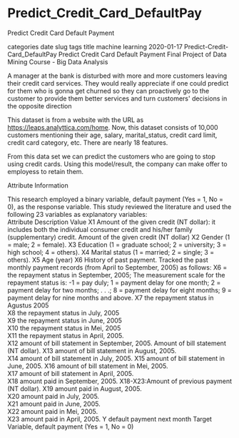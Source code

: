 # Predict_Credit_Card_DefaultPay
Predict Credit Card Default Payment

categories	date	slug	tags	title
machine learning
2020-01-17
Predict-Credit-Card_DefaultPay
Predict Credit Card Default Payment
Final Project of Data Mining Course - Big Data Analysis

A manager at the bank is disturbed with more and more customers leaving their credit card services. They would really appreciate if one could predict for them who is gonna get churned so they can proactively go to the customer to provide them better services and turn customers' decisions in the opposite direction

This dataset is from a website with the URL as https://leaps.analyttica.com/home. Now, this dataset consists of 10,000 customers mentioning their age, salary, marital_status, credit card limit, credit card category, etc. There are nearly 18 features.

From this data set we can predict the customers who are going to stop using credit cards. Using this model/result, the company can make offer to employess to retain them.

Attribute Information

This research employed a binary variable, default payment (Yes = 1, No = 0), as the response variable. This study reviewed the literature and used the following 23 variables as explanatory variables:		
Attribute	Description	Value
X1	 Amount of the given credit (NT dollar): it includes both the individual consumer credit and his/her family (supplementary) credit.	 Amount of the given credit (NT dollar)
X2	Gender 	(1 = male; 2 = female).
X3	Education 	(1 = graduate school; 2 = university; 3 = high school; 4 = others).
X4	Marital status 	(1 = married; 2 = single; 3 = others).
X5	Age 	(year)
X6	History of past payment. Tracked the past monthly payment records (from April to September, 2005) as follows: X6 = the repayment status in September, 2005; 	The measurement scale for the repayment status is: -1 = pay duly; 1 = payment delay for one month; 2 = payment delay for two months; . . .; 8 = payment delay for eight months; 9 = payment delay for nine months and above.
X7	the repayment status in Agustus  2005	
X8	the repayment status in July, 2005	
X9	the repayment status in June, 2005	
X10	the repayment status in Mei, 2005	
X11	the repayment status in April, 2005. 	
X12	amount of bill statement in September, 2005.	Amount of bill statement (NT dollar). 
X13	amount of bill statement in August, 2005.	
X14	amount of bill statement in July, 2005.	
X15	amount of bill statement in June, 2005.	
X16	amount of bill statement in Mei, 2005.	
X17	amount of bill statement in April, 2005.	
X18	amount paid in September, 2005.	X18-X23:Amount of previous payment (NT dollar).
X19	amount paid in August, 2005.	
X20	amount paid in July, 2005.	
X21	amount paid in June, 2005.	
X22	amount paid in Mei, 2005.	
X23	amount paid in April, 2005.	
Y	default payment next month	Target Variable,  default payment (Yes = 1, No = 0)
